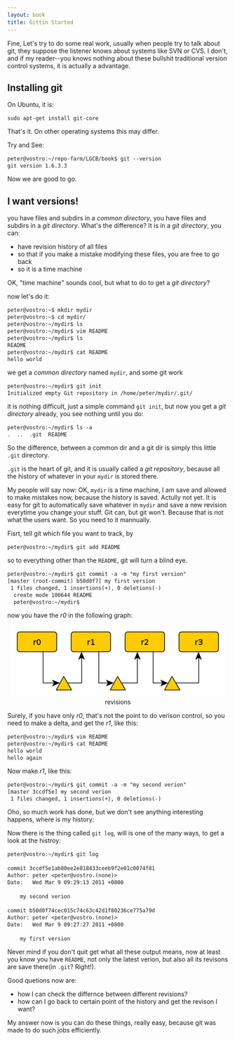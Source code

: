 ```yaml
---
layout: book
title: Gittin Started
---
```


Fine, Let's try to do some real work, usually when people try to talk about
git, they suppose the listener knows about systems like SVN or CVS. I don't,
and if my reader--you knows nothing about these bullshit traditional version
control systems, it is actually a advantage. 

## Installing git

On Ubuntu, it is:

    sudo apt-get install git-core

That's it. On other operating systems this may differ.

Try and See:

    peter@vostro:~/repo-farm/LGCB/book$ git --version
    git version 1.6.3.3

Now we are good to go.

## I want versions!

you have files and subdirs in a _common directory_, you have files and subdirs
in a _git directory_. What's the difference? It is in a _git directory_, you
can:

- have revision history of all files 
- so that if you make a mistake modifying these files, you are free to go
  back
- so it is a time machine

OK, "time machine" sounds cool, but what to do to get a _git directory_?

now let's do it:

    peter@vostro:~$ mkdir mydir
    peter@vostro:~$ cd mydir/
    peter@vostro:~/mydir$ ls
    peter@vostro:~/mydir$ vim README
    peter@vostro:~/mydir$ ls
    README
    peter@vostro:~/mydir$ cat README 
    hello world

we get a _common directory_ named `mydir`, and some git work

    peter@vostro:~/mydir$ git init
    Initialized empty Git repository in /home/peter/mydir/.git/

it is nothing difficult, just a simple command `git init`, but now you get a
_git directory_ already, you see nothing until you do: 

    peter@vostro:~/mydir$ ls -a
    .  ..  .git  README

So the difference, between a common dir and a git dir is simply this little
`.git` directory. 

`.git` is the heart of git, and it is usually called a _git repository_,
because all the history of whatever in your `mydir` is stored there.


My people will say now: OK, `mydir` is a time machine, I am save and allowed
to make mistakes now, because the history is saved. Actully not yet. It is
easy for git to automatically save whatever in `mydir` and save a new revision
everytime you change your stuff. Git can, but git won't. Because that is not
what the users want. So you need to it mannually.

Fisrt, tell git which file you want to track, by

    peter@vostro:~/mydir$ git add README

so to everything other than the `README`, git will turn a blind eye.

    peter@vostro:~/mydir$ git commit -a -m "my first version"
    [master (root-commit) b50d0f7] my first version
     1 files changed, 1 insertions(+), 0 deletions(-)
      create mode 100644 README
      peter@vostro:~/mydir$ 

now you have the _r0_ in the following graph:

<center><img src="./images/rev.png"></center>
<center>revisions</center>

Surely, if you have only _r0_, that's not the point to do verison control, so
you need to make a delta, and get the _r1_, like this: 

    peter@vostro:~/mydir$ vim README 
    peter@vostro:~/mydir$ cat README 
    hello world
    hello again

Now make _r1_, like this:

    peter@vostro:~/mydir$ git commit -a -m "my second verion"
    [master 3ccdf5e] my second verion
     1 files changed, 1 insertions(+), 0 deletions(-)

Oho, so much work has done, but we don't see anything interesting happens,
where is my history:

Now there is the thing called `git log`, will is one of the many ways, to get
a look at the histroy:

    peter@vostro:~/mydir$ git log
    
    commit 3ccdf5e1ab80ee2e818433ceeb9f2e01c0074f81
    Author: peter <peter@vostro.(none)>
    Date:   Wed Mar 9 09:29:13 2011 +0800

        my second verion

    commit b50d0f74cec015c74c63c42d1f80236ce775a79d
    Author: peter <peter@vostro.(none)>
    Date:   Wed Mar 9 09:27:27 2011 +0800

        my first version

Never mind if you don't quit get what all these output means, now at least you
know you have `README`, not only the latest verion, but also all its revisons
are save there(in `.git`? Right!).

Good quetions now are:

- how I can check the differnce between different revisions?
- how can I go back to certain point of the history and get the revison I
  want?

My answer now is you can do these things, really easy, because git was made to
do such jobs efficiently. 
